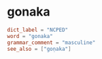 # gonaka

``` toml
dict_label = "NCPED"
word = "gonaka"
grammar_comment = "masculine"
see_also = ["goṇaka"]
```

